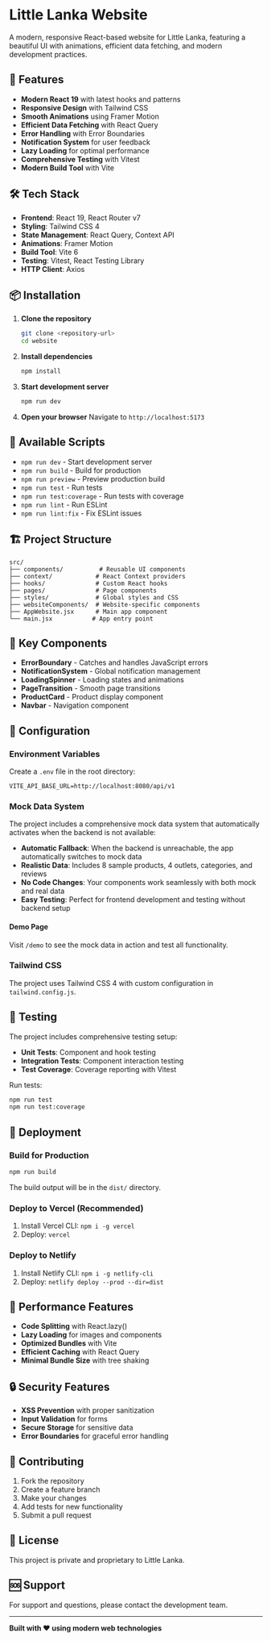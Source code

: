 # Little Lanka Website

A modern, responsive React-based website for Little Lanka, featuring a beautiful UI with animations, efficient data fetching, and modern development practices.

## 🚀 Features

- **Modern React 19** with latest hooks and patterns
- **Responsive Design** with Tailwind CSS
- **Smooth Animations** using Framer Motion
- **Efficient Data Fetching** with React Query
- **Error Handling** with Error Boundaries
- **Notification System** for user feedback
- **Lazy Loading** for optimal performance
- **Comprehensive Testing** with Vitest
- **Modern Build Tool** with Vite

## 🛠️ Tech Stack

- **Frontend**: React 19, React Router v7
- **Styling**: Tailwind CSS 4
- **State Management**: React Query, Context API
- **Animations**: Framer Motion
- **Build Tool**: Vite 6
- **Testing**: Vitest, React Testing Library
- **HTTP Client**: Axios

## 📦 Installation

1. **Clone the repository**
   ```bash
   git clone <repository-url>
   cd website
   ```

2. **Install dependencies**
   ```bash
   npm install
   ```

3. **Start development server**
   ```bash
   npm run dev
   ```

4. **Open your browser**
   Navigate to `http://localhost:5173`

## 📜 Available Scripts

- `npm run dev` - Start development server
- `npm run build` - Build for production
- `npm run preview` - Preview production build
- `npm run test` - Run tests
- `npm run test:coverage` - Run tests with coverage
- `npm run lint` - Run ESLint
- `npm run lint:fix` - Fix ESLint issues

## 🏗️ Project Structure

```
src/
├── components/          # Reusable UI components
├── context/            # React Context providers
├── hooks/              # Custom React hooks
├── pages/              # Page components
├── styles/             # Global styles and CSS
├── websiteComponents/  # Website-specific components
├── AppWebsite.jsx      # Main app component
└── main.jsx           # App entry point
```

## 🎨 Key Components

- **ErrorBoundary** - Catches and handles JavaScript errors
- **NotificationSystem** - Global notification management
- **LoadingSpinner** - Loading states and animations
- **PageTransition** - Smooth page transitions
- **ProductCard** - Product display component
- **Navbar** - Navigation component

## 🔧 Configuration

### Environment Variables
Create a `.env` file in the root directory:

```env
VITE_API_BASE_URL=http://localhost:8080/api/v1
```

### Mock Data System
The project includes a comprehensive mock data system that automatically activates when the backend is not available:

- **Automatic Fallback**: When the backend is unreachable, the app automatically switches to mock data
- **Realistic Data**: Includes 8 sample products, 4 outlets, categories, and reviews
- **No Code Changes**: Your components work seamlessly with both mock and real data
- **Easy Testing**: Perfect for frontend development and testing without backend setup

#### Demo Page
Visit `/demo` to see the mock data in action and test all functionality.

### Tailwind CSS
The project uses Tailwind CSS 4 with custom configuration in `tailwind.config.js`.

## 🧪 Testing

The project includes comprehensive testing setup:

- **Unit Tests**: Component and hook testing
- **Integration Tests**: Component interaction testing
- **Test Coverage**: Coverage reporting with Vitest

Run tests:
```bash
npm run test
npm run test:coverage
```

## 🚀 Deployment

### Build for Production
```bash
npm run build
```

The build output will be in the `dist/` directory.

### Deploy to Vercel (Recommended)
1. Install Vercel CLI: `npm i -g vercel`
2. Deploy: `vercel`

### Deploy to Netlify
1. Install Netlify CLI: `npm i -g netlify-cli`
2. Deploy: `netlify deploy --prod --dir=dist`

## 📱 Performance Features

- **Code Splitting** with React.lazy()
- **Lazy Loading** for images and components
- **Optimized Bundles** with Vite
- **Efficient Caching** with React Query
- **Minimal Bundle Size** with tree shaking

## 🔒 Security Features

- **XSS Prevention** with proper sanitization
- **Input Validation** for forms
- **Secure Storage** for sensitive data
- **Error Boundaries** for graceful error handling

## 🤝 Contributing

1. Fork the repository
2. Create a feature branch
3. Make your changes
4. Add tests for new functionality
5. Submit a pull request

## 📄 License

This project is private and proprietary to Little Lanka.

## 🆘 Support

For support and questions, please contact the development team.

---

**Built with ❤️ using modern web technologies**
